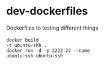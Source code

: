 # dev-dockerfiles
Dockerfiles to testing different things</br></br>
<code>docker build -t ubuntu-shh .</code></br>
<code>docker run -d -p 2222:22 --name ubuntu-ssh ubuntu-ssh</code>
